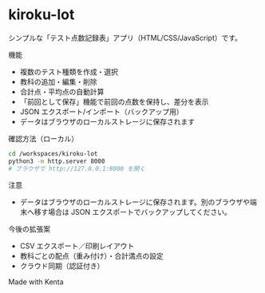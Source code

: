 # kiroku-lot

シンプルな「テスト点数記録表」アプリ（HTML/CSS/JavaScript）です。

機能
- 複数のテスト種類を作成・選択
- 教科の追加・編集・削除
- 合計点・平均点の自動計算
- 「前回として保存」機能で前回の点数を保持し、差分を表示
- JSON エクスポート/インポート（バックアップ用）
- データはブラウザのローカルストレージに保存されます

確認方法（ローカル）

```bash
cd /workspaces/kiroku-lot
python3 -m http.server 8000
# ブラウザで http://127.0.0.1:8000 を開く
```

注意
- データはブラウザのローカルストレージに保存されます。別のブラウザや端末へ移す場合は JSON エクスポートでバックアップしてください。

今後の拡張案
- CSV エクスポート／印刷レイアウト
- 教科ごとの配点（重み付け）・合計満点の設定
- クラウド同期（認証付き）

Made with Kenta